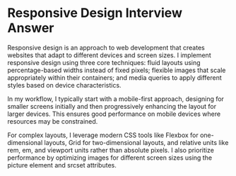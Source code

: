 # Responsive Design Interview Answer

Responsive design is an approach to web development that creates websites that adapt to different devices and screen sizes. I implement responsive design using three core techniques: fluid layouts using percentage-based widths instead of fixed pixels; flexible images that scale appropriately within their containers; and media queries to apply different styles based on device characteristics.

In my workflow, I typically start with a mobile-first approach, designing for smaller screens initially and then progressively enhancing the layout for larger devices. This ensures good performance on mobile devices where resources may be constrained.

For complex layouts, I leverage modern CSS tools like Flexbox for one-dimensional layouts, Grid for two-dimensional layouts, and relative units like rem, em, and viewport units rather than absolute pixels. I also prioritize performance by optimizing images for different screen sizes using the picture element and srcset attributes.